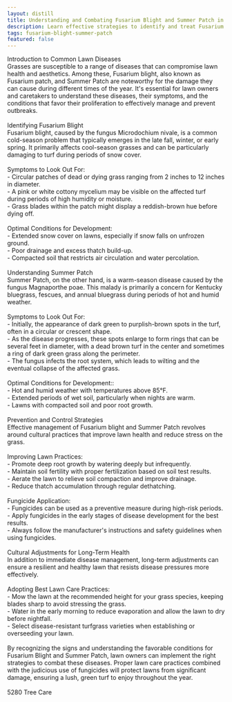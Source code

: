 ```yaml
---
layout: distill
title: Understanding and Combating Fusarium Blight and Summer Patch in Lawns
description: Learn effective strategies to identify and treat Fusarium Blight and Summer Patch, keeping your lawn healthy and green.
tags: fusarium-blight-summer-patch
featured: false
---
```


Introduction to Common Lawn Diseases<br />Grasses are susceptible to a range of diseases that can compromise lawn health and aesthetics. Among these, Fusarium blight, also known as Fusarium patch, and Summer Patch are noteworthy for the damage they can cause during different times of the year. It's essential for lawn owners and caretakers to understand these diseases, their symptoms, and the conditions that favor their proliferation to effectively manage and prevent outbreaks.<br /><br />Identifying Fusarium Blight<br />Fusarium blight, caused by the fungus Microdochium nivale, is a common cold-season problem that typically emerges in the late fall, winter, or early spring. It primarily affects cool-season grasses and can be particularly damaging to turf during periods of snow cover.<br /><br />Symptoms to Look Out For:<br />- Circular patches of dead or dying grass ranging from 2 inches to 12 inches in diameter.<br />- A pink or white cottony mycelium may be visible on the affected turf during periods of high humidity or moisture.<br />- Grass blades within the patch might display a reddish-brown hue before dying off.<br /><br />Optimal Conditions for Development:<br />- Extended snow cover on lawns, especially if snow falls on unfrozen ground.<br />- Poor drainage and excess thatch build-up.<br />- Compacted soil that restricts air circulation and water percolation.<br /><br />Understanding Summer Patch<br />Summer Patch, on the other hand, is a warm-season disease caused by the fungus Magnaporthe poae. This malady is primarily a concern for Kentucky bluegrass, fescues, and annual bluegrass during periods of hot and humid weather.<br /><br />Symptoms to Look Out For:<br />- Initially, the appearance of dark green to purplish-brown spots in the turf, often in a circular or crescent shape.<br />- As the disease progresses, these spots enlarge to form rings that can be several feet in diameter, with a dead brown turf in the center and sometimes a ring of dark green grass along the perimeter.<br />- The fungus infects the root system, which leads to wilting and the eventual collapse of the affected grass.<br /><br />Optimal Conditions for Development::<br />- Hot and humid weather with temperatures above 85°F.<br />- Extended periods of wet soil, particularly when nights are warm.<br />- Lawns with compacted soil and poor root growth.<br /><br />Prevention and Control Strategies<br />Effective management of Fusarium blight and Summer Patch revolves around cultural practices that improve lawn health and reduce stress on the grass.<br /><br />Improving Lawn Practices:<br />- Promote deep root growth by watering deeply but infrequently.<br />- Maintain soil fertility with proper fertilization based on soil test results.<br />- Aerate the lawn to relieve soil compaction and improve drainage.<br />- Reduce thatch accumulation through regular dethatching.<br /><br />Fungicide Application:<br />- Fungicides can be used as a preventive measure during high-risk periods.<br />- Apply fungicides in the early stages of disease development for the best results.<br />- Always follow the manufacturer's instructions and safety guidelines when using fungicides.<br /><br />Cultural Adjustments for Long-Term Health<br />In addition to immediate disease management, long-term adjustments can ensure a resilient and healthy lawn that resists disease pressures more effectively.<br /><br />Adopting Best Lawn Care Practices:<br />- Mow the lawn at the recommended height for your grass species, keeping blades sharp to avoid stressing the grass.<br />- Water in the early morning to reduce evaporation and allow the lawn to dry before nightfall.<br />- Select disease-resistant turfgrass varieties when establishing or overseeding your lawn.<br /><br />By recognizing the signs and understanding the favorable conditions for Fusarium Blight and Summer Patch, lawn owners can implement the right strategies to combat these diseases. Proper lawn care practices combined with the judicious use of fungicides will protect lawns from significant damage, ensuring a lush, green turf to enjoy throughout the year.<br /><br />5280 Tree Care
